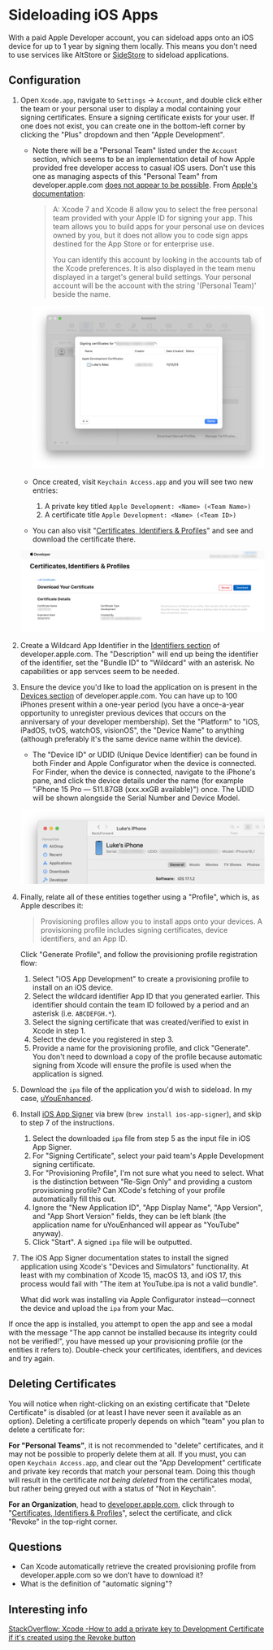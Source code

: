 # Sideloading iOS Apps

With a paid Apple Developer account, you can sideload apps onto an iOS device for up to 1 year by signing them locally. This means you don't need to use services like AltStore or [SideStore][2] to sideload applications.

## Configuration

1. Open `Xcode.app`, navigate to `Settings` → `Account`, and double click either the team or your personal user to display a modal containing your signing certificates. Ensure a signing certificate exists for your user. If one does not exist, you can create one in the bottom-left corner by clicking the "Plus" dropdown and then "Apple Development".

   * Note there will be a "Personal Team" listed under the `Account` section, which seems to be an implementation detail of how Apple provided free developer access to casual iOS users. Don't use this one as managing aspects of this "Personal Team" from developer.apple.com [does not appear to be possible][8]. From [Apple's documentation][3]:

        > A: Xcode 7 and Xcode 8 allow you to select the free personal team provided with your Apple ID for signing your app. This team allows you to build apps for your personal use on devices owned by you, but it does not allow you to code sign apps destined for the App Store or for enterprise use.
        > 
        > You can identify this account by looking in the accounts tab of the Xcode preferences. It is also displayed in the team menu displayed in a target's general build settings. Your personal account will be the account with the string '(Personal Team)' beside the name.

     ![](images/xcode-signing-certificates.png)

    * Once created, visit `Keychain Access.app` and you will see two new entries:
        1. A private key titled `Apple Development: <Name> (<Team Name>)`
        2. A certificate title `Apple Development: <Name> (<Team ID>)`
   
    * You can also visit "[Certificates, Identifiers & Profiles][5]" and see and download the certificate there.
   
     ![](images/certificate-download.png)
   
2. Create a Wildcard App Identifier in the [Identifiers section][6] of developer.apple.com. The "Description" will end up being the identifier of the identifier, set the "Bundle ID" to "Wildcard" with an asterisk. No capabilities or app servces seem to be needed.

3. Ensure the device you'd like to load the application on is present in the [Devices section][7] of developer.apple.com. You can have up to 100 iPhones present within a one-year period (you have a once-a-year opportunity to unregister previous devices that occurs on the anniversary of your developer membership). Set the "Platform" to "iOS, iPadOS, tvOS, watchOS, visionOS", the "Device Name" to anything (although preferably it's the same device name within the device).

    * The "Device ID" or UDID (Unique Device Identifier) can be found in both Finder and Apple Configurator when the device is connected. For Finder, when the device is connected, navigate to the iPhone's pane, and click the device details under the name (for example "iPhone 15 Pro — 511.87GB (xxx.xxGB available)") once. The UDID will be shown alongside the Serial Number and Device Model.
    
    ![](images/iphone-udid-in-finder.png)
   

4. Finally, relate all of these entities together using a "Profile", which is, as Apple describes it: 

    > Provisioning profiles allow you to install apps onto your devices. A provisioning profile includes signing certificates, device identifiers, and an App ID.

    Click "Generate Profile", and follow the provisioning profile registration flow:

    1. Select "iOS App Development" to create a provisioning profile to install on an iOS device.
   2. Select the wildcard identifier App ID that you generated earlier. This identifier should contain the team ID followed by a period and an asterisk (i.e. `ABCDEFGH.*`).
   3. Select the signing certificate that was created/verified to exist in Xcode in step 1.
   4. Select the device you registered in step 3.
   5. Provide a name for the provisioning profile, and click "Generate". You don't need to download a copy of the profile because automatic signing from Xcode will ensure the profile is used when the application is signed.

5. Download the `ipa` file of the application you'd wish to sideload. In my case, [uYouEnhanced][10].
6. Install [iOS App Signer][9] via brew (`brew install ios-app-signer`), and skip to step 7 of the instructions.
   1. Select the downloaded `ipa` file from step 5 as the input file in iOS App Signer.
   2. For "Signing Certificate", select your paid team's Apple Development signing certificate.
   3. For "Provisioning Profile", I'm not sure what you need to select. What is the distinction between "Re-Sign Only" and providing a custom provisioning profile? Can XCode's fetching of your profile automatically fill this out. 
   4. Ignore the "New Application ID", "App Display Name", "App Version", and "App Short Version" fields, they can be left blank (the application name for uYouEnhanced will appear as "YouTube" anyway).
   5. Click "Start". A signed `ipa` file will be outputted.
7. The iOS App Signer documentation states to install the signed application using Xcode's "Devices and Simulators" functionality. At least with my combination of Xcode 15, macOS 13, and iOS 17, this process would fail with "The item at YouTube.ipa is not a valid bundle".

   What did work was installing via Apple Configurator instead—connect the device and upload the `ipa` from your Mac.

If once the app is installed, you attempt to open the app and see a modal with the message "The app cannot be installed because its integrity could not be verified!", you have messed up your provisioning profile (or the entities it refers to). Double-check your certificates, identifiers, and devices and try again.

## Deleting Certificates

You will notice when right-clicking on an existing certificate that "Delete Certificate" is disabled (or at least I have never seen it available as an option). Deleting a certificate properly depends on which "team" you plan to delete a certificate for:

**For "Personal Teams"**, it is not recommended to "delete" certificates, and it may not be possible to properly delete them at all. If you must, you can open `Keychain Access.app`, and clear out the "App Development" certificate and private key records that match your personal team. Doing this though will result in the certificate _not being deleted_ from the certificates modal, but rather being greyed out with a status of "Not in Keychain".

**For an Organization**, head to [developer.apple.com][4], click through to "[Certificates, Identifiers & Profiles][5]", select the certificate, and click "Revoke" in the top-right corner.

## Questions

* Can Xcode automatically retrieve the created provisioning profile from developer.apple.com so we don't have to download it?
* What is the definition of "automatic signing"?

## Interesting info

[StackOverflow: Xcode -How to add a private key to Development Certificate if it's created using the Revoke button][11]

[1]: https://github.com/altstoreio/AltStore
[2]: https://sidestore.io
[3]: https://developer.apple.com/library/archive/qa/qa1915/_index.html
[4]: https://developer.apple.com
[5]: https://developer.apple.com/account/resources/certificates/list
[6]: https://developer.apple.com/account/resources/identifiers/list
[7]: https://developer.apple.com/account/resources/devices/list
[8]: https://itecnote.com/tecnote/xcode-how-to-manage-personal-team-info-on-apple-developer-website/
[9]: https://dantheman827.github.io/ios-app-signer
[10]: https://github.com/arichorn/uYouEnhanced
[11]: https://stackoverflow.com/a/58847332